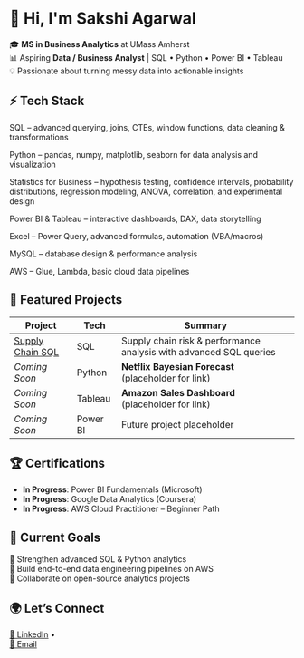 # 🌟 Hi, I'm Sakshi Agarwal  

🎓 **MS in Business Analytics** at UMass Amherst  
📊 Aspiring **Data / Business Analyst** | SQL • Python • Power BI • Tableau  
💡 Passionate about turning messy data into actionable insights


## ⚡ Tech Stack
SQL – advanced querying, joins, CTEs, window functions, data cleaning & transformations

Python – pandas, numpy, matplotlib, seaborn for data analysis and visualization

Statistics for Business – hypothesis testing, confidence intervals, probability distributions, regression modeling, ANOVA, correlation, and experimental design

Power BI & Tableau – interactive dashboards, DAX, data storytelling

Excel – Power Query, advanced formulas, automation (VBA/macros)

MySQL – database design & performance analysis

AWS – Glue, Lambda, basic cloud data pipelines


## 📁 Featured Projects
| Project | Tech | Summary |
|--------|------|---------|
| [Supply Chain SQL](https://github.com/agarwalsakshi-x/supplychain-performance-sql) | SQL | Supply chain risk & performance analysis with advanced SQL queries |
| *Coming Soon* | Python | **Netflix Bayesian Forecast** (placeholder for link) |
| *Coming Soon* | Tableau | **Amazon Sales Dashboard** (placeholder for link) |
| *Coming Soon* | Power BI | Future project placeholder |


## 🏆 Certifications
- **In Progress**: Power BI Fundamentals (Microsoft)  
- **In Progress**: Google Data Analytics (Coursera)  
- **In Progress**: AWS Cloud Practitioner – Beginner Path  

## 🎯 Current Goals
🌱 Strengthen advanced SQL & Python analytics  
🚀 Build end-to-end data engineering pipelines on AWS  
🤝 Collaborate on open-source analytics projects

## 🌍 Let’s Connect
[💼 LinkedIn](www.linkedin.com/in/sakshiagarwal19) •  
[📧 Email](mailto:8sakshi.agarwal@email.com)
